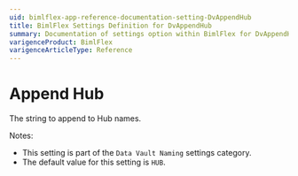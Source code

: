 ```yaml
---
uid: bimlflex-app-reference-documentation-setting-DvAppendHub
title: BimlFlex Settings Definition for DvAppendHub
summary: Documentation of settings option within BimlFlex for DvAppendHub
varigenceProduct: BimlFlex
varigenceArticleType: Reference
---
```


# Append Hub

The string to append to Hub names.

Notes:

* This setting is part of the `Data Vault Naming` settings category.
* The default value for this setting is `HUB`.
